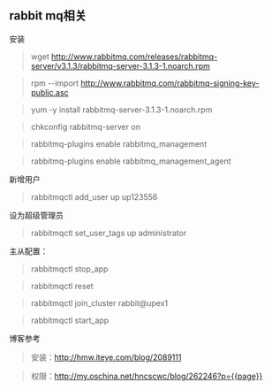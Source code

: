 ## rabbit mq相关

安装



> wget http://www.rabbitmq.com/releases/rabbitmq-server/v3.1.3/rabbitmq-server-3.1.3-1.noarch.rpm


> rpm --import http://www.rabbitmq.com/rabbitmq-signing-key-public.asc


> yum -y install rabbitmq-server-3.1.3-1.noarch.rpm


> chkconfig rabbitmq-server on


> rabbitmq-plugins enable rabbitmq_management


> rabbitmq-plugins enable rabbitmq_management_agent



新增用户

> rabbitmqctl  add_user  up   up123556 

设为超级管理员

> rabbitmqctl  set_user_tags  up  administrator



主从配置：

> rabbitmqctl stop_app


> rabbitmqctl reset


> rabbitmqctl join_cluster rabbit@upex1


> rabbitmqctl start_app



博客参考

> 安装：http://hmw.iteye.com/blog/2089111


> 权限：http://my.oschina.net/hncscwc/blog/262246?p={{page}}





















